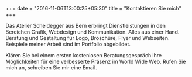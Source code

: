 +++
date = "2016-11-06T13:00:25+05:30"
title = "Kontaktieren Sie mich"
+++

Das Atelier Scheidegger aus Bern erbringt Dienstleistungen in den Bereichen Grafik, Webdesign und Kommunikation. Alles aus einer Hand. Beratung und Gestaltung für Logo, Broschüre, Flyer und Webseiten. Beispiele meiner Arbeit sind im Portfolio abgebildet.

Klären Sie bei einem ersten kostenlosen Beratungsgespräch ihre Möglichkeiten für eine verbesserte Präsenz im World Wide Web.
Rufen Sie mich an, schreiben Sie mir eine Email.
